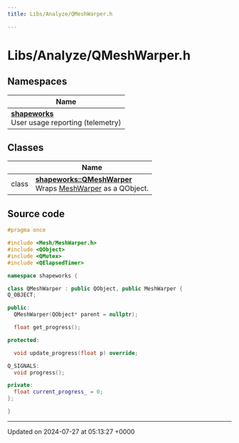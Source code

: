 ```yaml
---
title: Libs/Analyze/QMeshWarper.h

---
```


# Libs/Analyze/QMeshWarper.h



## Namespaces

| Name           |
| -------------- |
| **[shapeworks](../Namespaces/namespaceshapeworks.md)** <br>User usage reporting (telemetry)  |

## Classes

|                | Name           |
| -------------- | -------------- |
| class | **[shapeworks::QMeshWarper](../Classes/classshapeworks_1_1QMeshWarper.md)** <br>Wraps [MeshWarper](../Classes/classshapeworks_1_1MeshWarper.md) as a QObject.  |




## Source code

```cpp
#pragma once

#include <Mesh/MeshWarper.h>
#include <QObject>
#include <QMutex>
#include <QElapsedTimer>

namespace shapeworks {

class QMeshWarper : public QObject, public MeshWarper {
Q_OBJECT;

public:
  QMeshWarper(QObject* parent = nullptr);

  float get_progress();

protected:

  void update_progress(float p) override;

Q_SIGNALS:
  void progress();

private:
  float current_progress_ = 0;
};

}
```


-------------------------------

Updated on 2024-07-27 at 05:13:27 +0000
